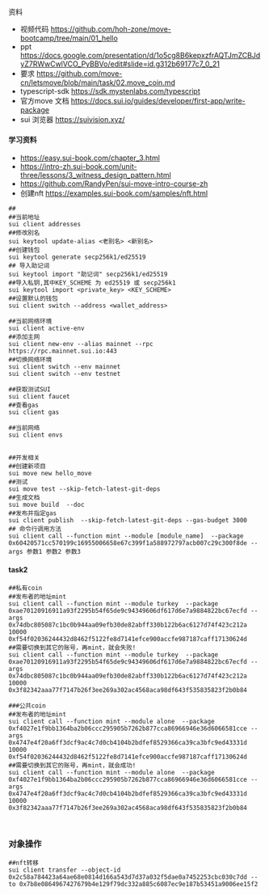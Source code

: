 资料
- 视频代码 https://github.com/hoh-zone/move-bootcamp/tree/main/01_hello
- ppt https://docs.google.com/presentation/d/1o5cg8B6kepxzfrAQTJmZCBJdyZ7RWwCwlVCO_PyBBVo/edit#slide=id.g312b69177c7_0_21
- 要求 https://github.com/move-cn/letsmove/blob/main/task/02.move_coin.md
- typescript-sdk https://sdk.mystenlabs.com/typescript
- 官方move 文档 https://docs.sui.io/guides/developer/first-app/write-package
- sui 浏览器 https://suivision.xyz/

#### 学习资料
- https://easy.sui-book.com/chapter_3.html
- https://intro-zh.sui-book.com/unit-three/lessons/3_witness_design_pattern.html
- https://github.com/RandyPen/sui-move-intro-course-zh
- 创建nft https://examples.sui-book.com/samples/nft.html


```shell
## 
##当前地址
sui client addresses 
##修改别名
sui keytool update-alias <老别名> <新别名>
##创建钱包
sui keytool generate secp256k1/ed25519
## 导入助记词
sui keytool import "助记词" secp256k1/ed25519
##导入私钥,其中KEY_SCHEME 为 ed25519 或 secp256k1
sui keytool import <private_key> <KEY_SCHEME>
##设置默认的钱包
sui client switch --address <wallet_address>

##当前网络环境
sui client active-env
##添加主网
sui client new-env --alias mainnet --rpc https://rpc.mainnet.sui.io:443
##切换网络环境
sui client switch --env mainnet
sui client switch --env testnet

##获取测试SUI
sui client faucet 
##查看gas
sui client gas 

##当前网络
sui client envs


##开发相关
##创建新项目
sui move new hello_move
##测试
sui move test --skip-fetch-latest-git-deps
##生成文档
sui move build  --doc
##发布并指定gas
sui client publish  --skip-fetch-latest-git-deps --gas-budget 3000
## 命令行调用方法
sui client call --function mint --module [module_name]  --package 0x60420571cc570199c16955006658e67c399f1a588972797acb007c29c300f8de --args 参数1 参数2 参数3

```

#### task2
```shell
##私有coin
##发布者的地址mint
sui client call --function mint --module turkey  --package 0xae70120916911a93f2295b54f65de9c94349606df617d6e7a9884822bc67ecfd --args 0x74dbc805087c1bc0b944aa09efb30de82abff330b122b6ac6127d74f423c212a 10000 0xf54f02036244432d8462f5122fe8d7141efce900accfe987187caff17130624d
##需要切换到其它的账号，再mint，就会失败!
sui client call --function mint --module turkey  --package 0xae70120916911a93f2295b54f65de9c94349606df617d6e7a9884822bc67ecfd --args 0x74dbc805087c1bc0b944aa09efb30de82abff330b122b6ac6127d74f423c212a 10000 0x3f82342aaa77f7147b26f3ee269a302ac4568aca98df643f535835823f2b0b84

###公共coin
##发布者的地址mint
sui client call --function mint --module alone  --package 0xf4027e1f9bb1364ba2b06ccc295905b7262b877cca86966946e36d6066581cce --args 0x4747e4f20a6ff3dcf9ac4c7d0cb4104b2bdfef8529366ca39ca3bfc9ed43331d 10000 0xf54f02036244432d8462f5122fe8d7141efce900accfe987187caff17130624d
##需要切换到其它的账号，再mint，就会成功!
sui client call --function mint --module alone  --package 0xf4027e1f9bb1364ba2b06ccc295905b7262b877cca86966946e36d6066581cce --args 0x4747e4f20a6ff3dcf9ac4c7d0cb4104b2bdfef8529366ca39ca3bfc9ed43331d 10000 0x3f82342aaa77f7147b26f3ee269a302ac4568aca98df643f535835823f2b0b84



```

### 对象操作
```shell
##nft转移
sui client transfer --object-id 0x2c58a784423a64ae68e0814d166a543d7d37a032f5dae0a7452253cbc030c7dd --to 0x7b8e0864967427679b4e129f79dc332a885c6087ec9e187b53451a9006ee15f2

```